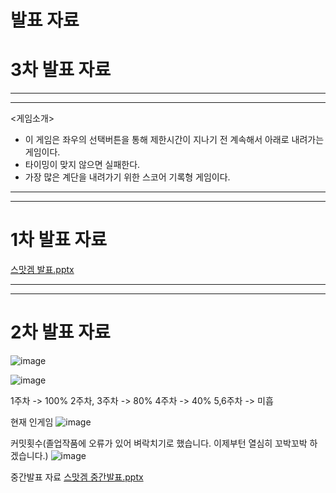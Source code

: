 # 발표 자료
# 3차 발표 자료
----------------------------------------------------------------------------------------------------
----------------------------------------------------------------------------------------------------
<게임소개>
- 이 게임은 좌우의 선택버튼을 통해 제한시간이 지나기 전 계속해서 아래로 내려가는 게임이다.
- 타이밍이 맞지 않으면 실패한다.
- 가장 많은 계단을 내려가기 위한 스코어 기록형 게임이다.




----------------------------------------------------------------------------------------------------
----------------------------------------------------------------------------------------------------
# 1차 발표 자료
[스맛겜 발표.pptx](https://github.com/Olsangmin/SmartPhoneGameTermP/files/14861162/default.pptx)

---------------------------------------------------------------------------------------------------

----------------------------------------------------------------------------------------------------
# 2차 발표 자료
![image](https://github.com/Olsangmin/SmartPhoneGameTermP/assets/133941406/6f03ac1f-a436-42c3-b2cc-97e576c1939e)

![image](https://github.com/Olsangmin/SmartPhoneGameTermP/assets/133941406/aef9a034-1651-4be3-81a3-6656e2fc9a75)

1주차 -> 100%
2주차, 3주차 -> 80%
4주차 -> 40%
5,6주차 -> 미흡


현재 인게임
![image](https://github.com/Olsangmin/SmartPhoneGameTermP/assets/133941406/2f871eca-85c7-462d-a16d-0fc9290dd4af)

커밋횟수(졸업작품에 오류가 있어 벼락치기로 했습니다. 이제부턴 열심히 꼬박꼬박 하겠습니다.)
![image](https://github.com/Olsangmin/SmartPhoneGameTermP/assets/133941406/0044ba9e-9228-4681-974f-633c9944236e)


중간발표 자료
[스맛겜 중간발표.pptx](https://github.com/Olsangmin/SmartPhoneGameTermP/files/15275755/default.pptx)
